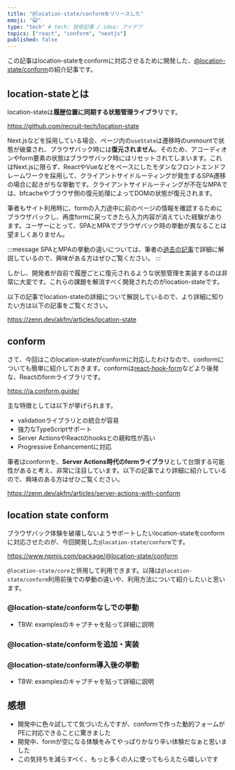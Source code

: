 ```yaml
---
title: "@location-state/conformをリリースした"
emoji: "😺"
type: "tech" # tech: 技術記事 / idea: アイデア
topics: ["react", "conform", "nextjs"]
published: false
---
```


この記事はlocation-stateをconformに対応させるために開発した、[@location-state/conform](https://www.npmjs.com/package/@location-state/conform)の紹介記事です。

## location-stateとは

location-stateは**履歴位置に同期する状態管理ライブラリ**です。

https://github.com/recruit-tech/location-state

Next.jsなどを採用している場合、ページ内の`useState`は遷移時のunmountで状態が破棄され、ブラウザバック時には**復元されません**。そのため、アコーディオンやform要素の状態はブラウザバック時にはリセットされてしまいます。これはNext.jsに限らず、ReactやVueなどをベースにしたモダンなフロントエンドフレームワークを採用して、クライアントサイドルーティングが発生するSPA遷移の場合に起きがちな挙動です。クライアントサイドルーティングが不在なMPAでは、bfcacheやブラウザ側の復元処理によってDOMの状態が復元されます。

筆者もサイト利用時に、formの入力途中に前のページの情報を確認するためにブラウザバックし、再度formに戻ってきたら入力内容が消えていた経験があります。ユーザーにとって、SPAとMPAでブラウザバック時の挙動が異なることは望ましくありません。

:::message
SPAとMPAの挙動の違いについては、筆者の[過去の記事](https://zenn.dev/akfm/articles/recoi-sync-next#%E3%83%96%E3%83%A9%E3%82%A6%E3%82%B6%E3%83%90%E3%83%83%E3%82%AF%E6%99%82%E3%81%AEui%E7%8A%B6%E6%85%8B%E3%81%AE%E5%BE%A9%E5%85%83)で詳細に解説しているので、興味がある方はぜひご覧ください。
:::

しかし、開発者が自前で履歴ごとに復元されるような状態管理を実装するのは非常に大変です。これらの課題を解消すべく開発されたのがlocation-stateです。

以下の記事でlocation-stateの詳細について解説しているので、より詳細に知りたい方は以下の記事をご覧ください。

https://zenn.dev/akfm/articles/location-state

## conform

さて、今回はこのlocation-stateがconformに対応したわけなので、conformについても簡単に紹介しておきます。conformは[react-hook-form](https://react-hook-form.com/)などより後発な、Reactのformライブラリです。

https://ja.conform.guide/

主な特徴としては以下が挙げられます。

- validationライブラリとの統合が容易
- 強力なTypeScriptサポート
- Server ActionsやReactのhooksとの親和性が高い
- Progressive Enhancementに対応

筆者はconformを、**Server Actions時代のformライブラリ**として台頭する可能性があると考え、非常に注目しています。以下の記事でより詳細に紹介しているので、興味のある方はぜひご覧ください。

https://zenn.dev/akfm/articles/server-actions-with-conform

## location state conform

ブラウザバック体験を破壊しないようサポートしたいlocation-stateをconformに対応させたのが、今回開発した`@location-state/conform`です。

https://www.npmjs.com/package/@location-state/conform

`@location-state/core`と併用して利用できます。以降は`@location-state/conform`利用前後での挙動の違いや、利用方法について紹介したいと思います。

### @location-state/conformなしでの挙動

- TBW: examplesのキャプチャを貼って詳細に説明

### @location-state/conformを追加・実装

### @location-state/conform導入後の挙動

- TBW: examplesのキャプチャを貼って詳細に説明

## 感想

- 開発中に色々試してて気づいたんですが、conformで作った動的フォームがPEに対応できることに驚きました
- 開発中、formが空になる体験をみてやっぱりかなり辛い体験だなぁと思いました
- この気持ちを減らすべく、もっと多くの人に使ってもらえたら嬉しいです
